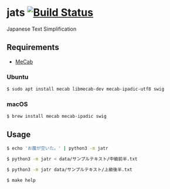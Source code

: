 # jats [![Build Status](https://travis-ci.org/crazymaster/jats.svg?branch=master)](https://travis-ci.org/crazymaster/jats)

Japanese Text Simplification

## Requirements

* [MeCab](http://taku910.github.io/mecab/)

### Ubuntu

```bash
$ sudo apt install mecab libmecab-dev mecab-ipadic-utf8 swig
```

### macOS

```bash
$ brew install mecab mecab-ipadic swig
```

## Usage

```bash
$ echo 'お腹が空いた。' | python3 -m jatr
```

```bash
$ python3 -m jatr < data/サンプルテキスト/中級前半.txt
```

```bash
$ python3 -m jatr data/サンプルテキスト/上級後半.txt
```

```bash
$ make help
```
